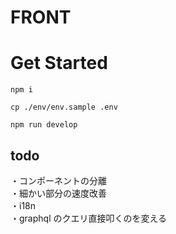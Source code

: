 # FRONT

# Get Started

```
npm i

cp ./env/env.sample .env

npm run develop
```

## todo

・コンポーネントの分離  
・細かい部分の速度改善  
・i18n  
・graphql のクエリ直接叩くのを変える
